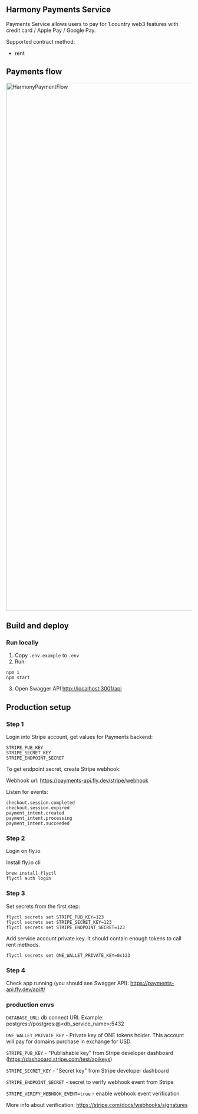 ## Harmony Payments Service
Payments Service allows users to pay for 1.country web3 features with credit card / Apple Pay / Google Pay.

Supported contract method:
- rent

## Payments flow
<img width="1429" alt="HarmonyPaymentFlow" src="https://user-images.githubusercontent.com/8803471/216304320-79a5dce7-5bd2-4ddb-8653-860f76810163.png">


## Build and deploy
### Run locally
1) Copy `.env.example` to `.env`
2) Run
```shell
npm i
npm start
```
3) Open Swagger API [http://localhost:3001/api](http://localhost:3001/api)

## Production setup
### Step 1
Login into Stripe account, get values for Payments backend:

```
STRIPE_PUB_KEY
STRIPE_SECRET_KEY
STRIPE_ENDPOINT_SECRET
```

To get endpoint secret, create Stripe webhook:

Webhook url:
https://payments-api.fly.dev/stripe/webhook

Listen for events:
```
checkout.session.completed
checkout.session.expired
payment_intent.created
payment_intent.processing
payment_intent.succeeded
```

### Step 2
Login on fly.io

Install fly.io cli

```
brew install flyctl
flyctl auth login
```

### Step 3
Set secrets from the first step:
```shell
flyctl secrets set STRIPE_PUB_KEY=123
flyctl secrets set STRIPE_SECRET_KEY=123
flyctl secrets set STRIPE_ENDPOINT_SECRET=123
```

Add service account private key.
It should contain enough tokens to call rent methods.
```
flyctl secrets set ONE_WALLET_PRIVATE_KEY=0x123
```

### Step 4
Check app running (you should see Swagger API):
https://payments-api.fly.dev/api#/


### production envs
`DATABASE_URL`: db connect URI. Example: postgres://postgres:@<db_service_name>:5432

`ONE_WALLET_PRIVATE_KEY` - Private key of ONE tokens holder. This account will pay for domains purchase in exchange for USD.

`STRIPE_PUB_KEY` - "Publishable key" from Stripe developer dashboard (https://dashboard.stripe.com/test/apikeys)

`STRIPE_SECRET_KEY` - "Secret key" from Stripe developer dashboard

`STRIPE_ENDPOINT_SECRET` - secret to verify webhook event from Stripe

`STRIPE_VERIFY_WEBHOOK_EVENT=true` - enable webhook event verification

More info about verification: https://stripe.com/docs/webhooks/signatures

